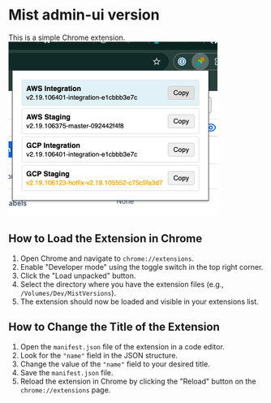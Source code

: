# Mist admin-ui version

This is a simple Chrome extension.
![extension](image.png)

## How to Load the Extension in Chrome

1.  Open Chrome and navigate to `chrome://extensions`.
2.  Enable "Developer mode" using the toggle switch in the top right corner.
3.  Click the "Load unpacked" button.
4.  Select the directory where you have the extension files (e.g., `/Volumes/Dev/MistVersions`).
5.  The extension should now be loaded and visible in your extensions list.

## How to Change the Title of the Extension

1.  Open the `manifest.json` file of the extension in a code editor.
2.  Look for the `"name"` field in the JSON structure.
3.  Change the value of the `"name"` field to your desired title.
4.  Save the `manifest.json` file.
5.  Reload the extension in Chrome by clicking the "Reload" button on the `chrome://extensions` page.
